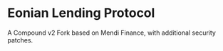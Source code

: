 # Eonian Lending Protocol

A Compound v2 Fork based on Mendi Finance, with additional security patches.
